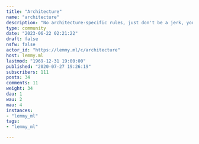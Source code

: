 ```yaml
---
title: "Architecture" 
name: "architecture"
description: "No architecture-specific rules, just don't be a jerk, your normal stuff. This will be updated if the community feels there is a particular need to ban certain types of spammy link content, etc. "
type: community
date: "2023-06-22 02:21:22"
draft: false
nsfw: false
actor_id: "https://lemmy.ml/c/architecture"
host: lemmy.ml
lastmod: "1969-12-31 19:00:00"
published: "2020-07-27 19:26:19"
subscribers: 111
posts: 34
comments: 11
weight: 34
dau: 1
wau: 2
mau: 4
instances:
- "lemmy_ml"
tags: 
- "lemmy_ml"

---
```

